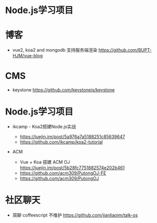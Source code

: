 # Node.js学习项目

# 博客

- vue2, koa2 and mongodb 支持服务端渲染 <https://github.com/BUPT-HJM/vue-blog>

# CMS

- keystone <https://github.com/keystonejs/keystone>

# Node.js学习项目

- ikcamp - Koa2搭建Node.js实战

  - <https://juejin.im/post/5a976a7a5188251c85639647>
  - <https://github.com/ikcamp/koa2-tutorial>

- ACM
  - Vue + Koa 搭建 ACM OJ https://juejin.im/post/5b28fc7751882574e202b461
  - https://github.com/acm309/PutongOJ-FE 
  - https://github.com/acm309/PutongOJ

# 社区聊天

- 简聊 coffeescript 不维护 <https://github.com/jianliaoim/talk-os>
